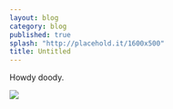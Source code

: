 ```yaml
---
layout: blog
category: blog
published: true
splash: "http://placehold.it/1600x500"
title: Untitled
---
```


Howdy doody.

![](/media/xsYWj.jpg)